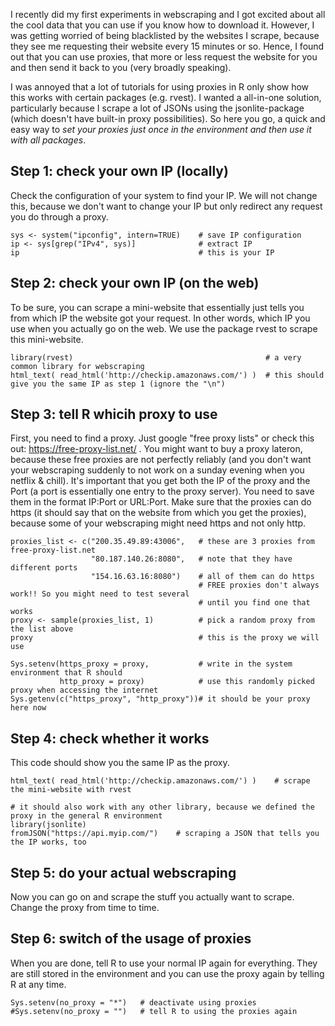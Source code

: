 I recently did my first experiments in webscraping and I got excited about all the cool data that you can use if you know how to download it. However, I was getting worried of being blacklisted by the websites I scrape, because they see me requesting their website every 15 minutes or so. Hence, I found out that you can use proxies, that more or less request the website for you and then send it back to you (very broadly speaking). 

I was annoyed that a lot of tutorials for using proxies in R only show how this works with certain packages (e.g. rvest). I wanted a all-in-one solution, particularly because I scrape a lot of JSONs using the jsonlite-package (which doesn't have built-in proxy possibilities). So here you go, a quick and easy way to *set your proxies just once in the environment and then use it with all packages*. 

## Step 1: check your own IP (locally)
Check the configuration of your system to find your IP. 
We will not change this, because we don't want to change your IP but only redirect any request you do through a proxy. 
```{r}
sys <- system("ipconfig", intern=TRUE)    # save IP configuration
ip <- sys[grep("IPv4", sys)]              # extract IP
ip                                        # this is your IP
```

## Step 2: check your own IP (on the web)
To be sure, you can scrape a mini-website that essentially just tells you from which IP the website got your request. In other words, which IP you use when you actually go on the web. 
We use the package rvest to scrape this mini-website. 
```{r}
library(rvest)                                           # a very common library for webscraping
html_text( read_html('http://checkip.amazonaws.com/') )  # this should give you the same IP as step 1 (ignore the "\n")
```

## Step 3: tell R whicih proxy to use
First, you need to find a proxy. Just google "free proxy lists" or check this out: https://free-proxy-list.net/ . You might want to buy a proxy lateron, because these free proxies are not perfectly reliably (and you don't want your webscraping suddenly to not work on a sunday evening when you netflix & chill). 
It's important that you get both the IP of the proxy and the Port (a port is essentially one entry to the proxy server). You need to save them in the format IP:Port or URL:Port. 
Make sure that the proxies can do https (it should say that on the website from which you get the proxies), because some of your webscraping might need https and not only http. 
```{r}
proxies_list <- c("200.35.49.89:43006",   # these are 3 proxies from free-proxy-list.net
                  "80.187.140.26:8080",   # note that they have different ports
                  "154.16.63.16:8080")    # all of them can do https
                                          # FREE proxies don't always work!! So you might need to test several 
                                          # until you find one that works
proxy <- sample(proxies_list, 1)          # pick a random proxy from the list above
proxy                                     # this is the proxy we will use

Sys.setenv(https_proxy = proxy,           # write in the system environment that R should
           http_proxy = proxy)            # use this randomly picked proxy when accessing the internet
Sys.getenv(c("https_proxy", "http_proxy"))# it should be your proxy here now

```

## Step 4: check whether it works
This code should show you the same IP as the proxy. 
```{r}
html_text( read_html('http://checkip.amazonaws.com/') )    # scrape the mini-website with rvest

# it should also work with any other library, because we defined the proxy in the general R environment
library(jsonlite)
fromJSON("https://api.myip.com/")    # scraping a JSON that tells you the IP works, too
```

## Step 5: do your actual webscraping
Now you can go on and scrape the stuff you actually want to scrape. Change the proxy from time to time. 

## Step 6: switch of the usage of proxies
When you are done, tell R to use your normal IP again for everything. They are still stored in the environment and you can use the proxy again by telling R at any time. 
```{r}
Sys.setenv(no_proxy = "*")   # deactivate using proxies
#Sys.setenv(no_proxy = "")   # tell R to using the proxies again
```
